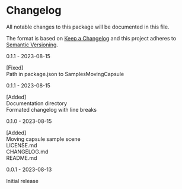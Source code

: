 # Changelog

All notable changes to this package will be documented in this file.

The format is based on [Keep a Changelog](http://keepachangelog.com/en/1.0.0/)
and this project adheres to [Semantic Versioning](http://semver.org/spec/v2.0.0.html).

0.1.1 - 2023-08-15

[Fixed]<br>
Path in package.json to SamplesMovingCapsule<br>

0.1.1 - 2023-08-15

[Added]<br>
Documentation directory<br>
Formated changelog with line breaks<br>

0.1.0 - 2023-08-15

[Added]<br>
Moving capsule sample scene<br>
LICENSE.md<br>
CHANGELOG.md<br>
README.md<br>

0.0.1 - 2023-08-13

Initial release
